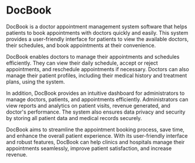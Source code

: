 # DocBook

DocBook is a doctor appointment management system software that helps patients to book appointments with doctors quickly and easily. This system provides a user-friendly interface for patients to view the available doctors, their schedules, and book appointments at their convenience.

DocBook enables doctors to manage their appointments and schedules efficiently. They can view their daily schedule, accept or reject appointments, and reschedule appointments if necessary. Doctors can also manage their patient profiles, including their medical history and treatment plans, using the system.

In addition, DocBook provides an intuitive dashboard for administrators to manage doctors, patients, and appointments efficiently. Administrators can view reports and analytics on patient visits, revenue generated, and doctor's performance. The system also ensures data privacy and security by storing all patient data and medical records securely.

DocBook aims to streamline the appointment booking process, save time, and enhance the overall patient experience. With its user-friendly interface and robust features, DocBook can help clinics and hospitals manage their appointments seamlessly, improve patient satisfaction, and increase revenue.
